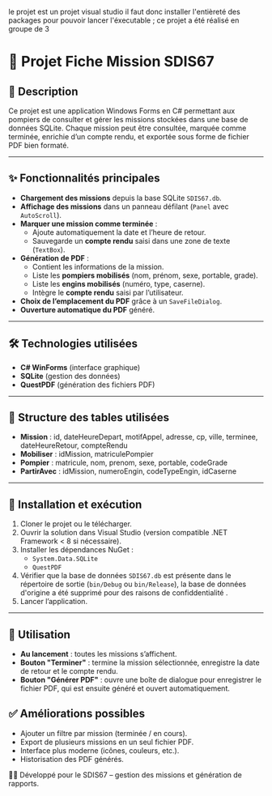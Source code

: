 le projet est un projet visual studio il faut donc installer l'entièreté des packages pour pouvoir lancer l'éxecutable ; ce projet a été réalisé en groupe de 3 

# 🚒 Projet Fiche Mission SDIS67

## 📖 Description
Ce projet est une application Windows Forms en C# permettant aux pompiers de consulter et gérer les missions stockées dans une base de données SQLite. Chaque mission peut être consultée, marquée comme terminée, enrichie d’un compte rendu, et exportée sous forme de fichier PDF bien formaté.

---

## ✨ Fonctionnalités principales

- **Chargement des missions** depuis la base SQLite `SDIS67.db`.
- **Affichage des missions** dans un panneau défilant (`Panel` avec `AutoScroll`).
- **Marquer une mission comme terminée** :
  - Ajoute automatiquement la date et l’heure de retour.
  - Sauvegarde un **compte rendu** saisi dans une zone de texte (`TextBox`).
- **Génération de PDF** :
  - Contient les informations de la mission.
  - Liste les **pompiers mobilisés** (nom, prénom, sexe, portable, grade).
  - Liste les **engins mobilisés** (numéro, type, caserne).
  - Intègre le **compte rendu** saisi par l’utilisateur.
- **Choix de l’emplacement du PDF** grâce à un `SaveFileDialog`.
- **Ouverture automatique du PDF** généré.

---

## 🛠️ Technologies utilisées

- **C# WinForms** (interface graphique)
- **SQLite** (gestion des données)
- **QuestPDF** (génération des fichiers PDF)

---

## 📂 Structure des tables utilisées

- **Mission** : id, dateHeureDepart, motifAppel, adresse, cp, ville, terminee, dateHeureRetour, compteRendu
- **Mobiliser** : idMission, matriculePompier
- **Pompier** : matricule, nom, prenom, sexe, portable, codeGrade
- **PartirAvec** : idMission, numeroEngin, codeTypeEngin, idCaserne

---

## 🚀 Installation et exécution

1. Cloner le projet ou le télécharger.
2. Ouvrir la solution dans Visual Studio (version compatible .NET Framework < 8 si nécessaire).
3. Installer les dépendances NuGet :
   - `System.Data.SQLite`
   - `QuestPDF`
4. Vérifier que la base de données `SDIS67.db` est présente dans le répertoire de sortie (`bin/Debug` ou `bin/Release`), la base de données d'origine a été supprimé pour des raisons de confiddentialité .
5. Lancer l’application.

---

## 📘 Utilisation

- **Au lancement** : toutes les missions s’affichent.
- **Bouton "Terminer"** : termine la mission sélectionnée, enregistre la date de retour et le compte rendu.
- **Bouton "Générer PDF"** : ouvre une boîte de dialogue pour enregistrer le fichier PDF, qui est ensuite généré et ouvert automatiquement.


## ✅ Améliorations possibles
- Ajouter un filtre par mission (terminée / en cours).
- Export de plusieurs missions en un seul fichier PDF.
- Interface plus moderne (icônes, couleurs, etc.).
- Historisation des PDF générés.

👨‍💻 Développé pour le SDIS67 – gestion des missions et génération de rapports.
